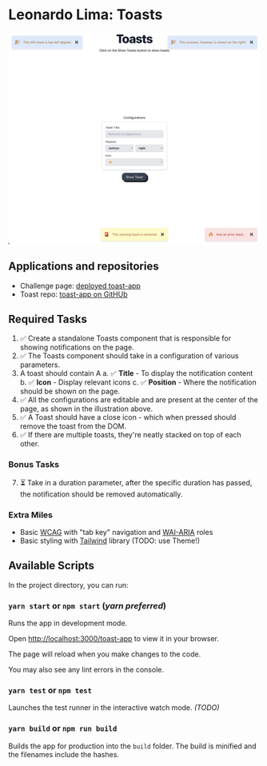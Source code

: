 
# Leonardo Lima: Toasts

  
![Expected screen output](src/assets/toasts.png)

## Applications and repositories

* Challenge page: [deployed toast-app](https://zeonardo.github.io/toast-app)
* Toast repo: [toast-app on GitHUb](https://github.com/zeonardo/toast-app)

  

## Required Tasks
  
1. ✅ Create a standalone Toasts component that is responsible for showing notifications on the page.
2. ✅ The Toasts component should take in a configuration of various parameters.
3. A toast should contain A
  a. ✅ **Title** - To display the notification content
  b. ✅ **Icon** - Display relevant icons
  c. ✅ **Position** - Where the notification should be shown on the page.
4. ✅ All the configurations are editable and are present at the center of the page, as shown in the illustration above.
5. ✅ A Toast should have a close icon - which when pressed should remove the toast from the DOM.
6. ✅ If there are multiple toasts, they&#39;re neatly stacked on top of each other.

### Bonus Tasks

7. ⏳ Take in a duration parameter, after the specific duration has passed, the notification should be removed automatically.


### Extra Miles

- Basic [WCAG](https://www.w3.org/WAI/standards-guidelines/wcag/) with "tab key" navigation and [WAI-ARIA](https://developer.mozilla.org/en-US/docs/Web/Accessibility/ARIA/Roles) roles
- Basic styling with [Tailwind](https://tailwindcss.com/) library (TODO: use Theme!)

###

## Available Scripts


In the project directory, you can run:

  

### `yarn start` or `npm start` (*yarn preferred*)

  

Runs the app in development mode.

Open [http://localhost:3000/toast-app](http://localhost:3000/toast-app) to view it in your browser.

The page will reload when you make changes to the code.

You may also see any lint errors in the console.

 

### `yarn test` or `npm test`

Launches the test runner in the interactive watch mode. _(TODO)_

  

### `yarn build` or `npm run build`

Builds the app for production into the `build` folder.
The build is minified and the filenames include the hashes.
